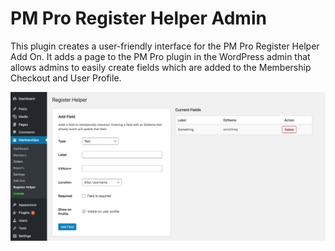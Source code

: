 # PM Pro Register Helper Admin

This plugin creates a user-friendly interface for the PM Pro Register Helper Add On. It adds a page to the PM Pro plugin in the WordPress admin that allows admins to easily create fields which are added to the Membership Checkout and User Profile.

![](screenshot.png)
